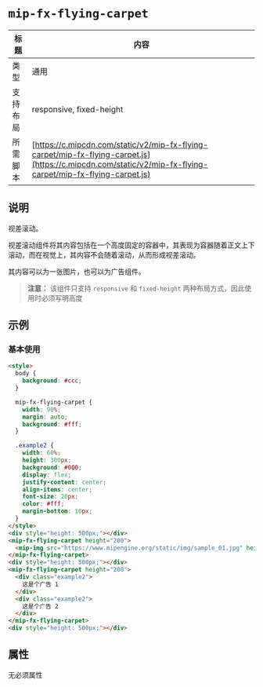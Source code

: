 # `mip-fx-flying-carpet`

标题|内容
----|----
类型|通用
支持布局|responsive, fixed-height
所需脚本| [https://c.mipcdn.com/static/v2/mip-fx-flying-carpet/mip-fx-flying-carpet.js](https://c.mipcdn.com/static/v2/mip-fx-flying-carpet/mip-fx-flying-carpet.js)

## 说明

视差滚动。

视差滚动组件将其内容包括在一个高度固定的容器中，其表现为容器随着正文上下滚动，而在视觉上，其内容不会随着滚动，从而形成视差滚动。

其内容可以为一张图片，也可以为广告组件。

> **注意：** 该组件只支持 `responsive` 和 `fixed-height` 两种布局方式，因此使用时必须写明高度

## 示例

### 基本使用

```html
<style>
  body {
    background: #ccc;
  }

  mip-fx-flying-carpet {
    width: 90%;
    margin: auto;
    background: #fff;
  }

  .example2 {
    width: 60%;
    height: 300px;
    background: #000;
    display: flex;
    justify-content: center;
    align-items: center;
    font-size: 20px;
    color: #fff;
    margin-bottom: 10px;
  }
</style>
<div style="height: 500px;"></div>
<mip-fx-flying-carpet height="200">
  <mip-img src="https://www.mipengine.org/static/img/sample_01.jpg" height="275" width="414" layout="responsive" />
</mip-fx-flying-carpet>
<div style="height: 500px;"></div>
<mip-fx-flying-carpet height="200">
  <div class="example2">
    这是个广告 1
  </div>
  <div class="example2">
    这是个广告 2
  </div>
</mip-fx-flying-carpet>
<div style="height: 500px;"></div>
```
## 属性

无必须属性
